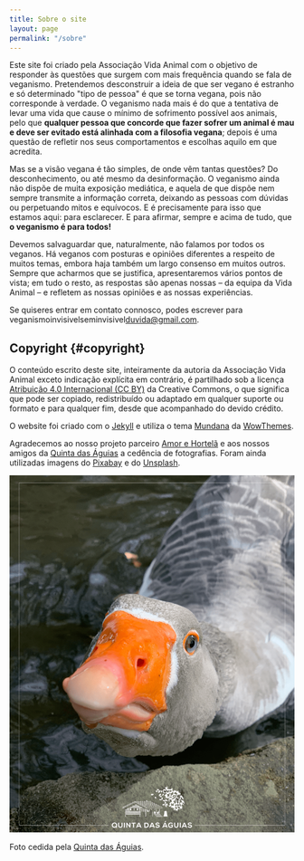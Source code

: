 ```yaml
---
title: Sobre o site
layout: page
permalink: "/sobre"
---
```

Este site foi criado pela Associação Vida Animal com o objetivo de responder às questões que surgem com mais frequência quando se fala de veganismo. Pretendemos desconstruir a ideia de que ser vegano é estranho e só determinado "tipo de pessoa" é que se torna vegana, pois não corresponde à verdade. O veganismo nada mais é do que a tentativa de levar uma vida que cause o mínimo de sofrimento possível aos animais, pelo que **qualquer pessoa que concorde que fazer sofrer um animal é mau e deve ser evitado está alinhada com a filosofia vegana**; depois é uma questão de refletir nos seus comportamentos e escolhas aquilo em que acredita.

Mas se a visão vegana é tão simples, de onde vêm tantas questões? Do desconhecimento, ou até mesmo da desinformação. O veganismo ainda não dispõe de muita exposição mediática, e aquela de que dispõe nem sempre transmite a informação correta, deixando as pessoas com dúvidas ou perpetuando mitos e equívocos. E é precisamente para isso que estamos aqui: para esclarecer. E para afirmar, sempre e acima de tudo, que **o veganismo é para todos!**

Devemos salvaguardar que, naturalmente, não falamos por todos os veganos. Há veganos com posturas e opiniões diferentes a respeito de muitos temas, embora haja também um largo consenso em muitos outros. Sempre que acharmos que se justifica, apresentaremos vários pontos de vista; em tudo o resto, as respostas são apenas nossas &#8211; da equipa da Vida Animal &#8211; e refletem as nossas opiniões e as nossas experiências.

Se quiseres entrar em contato connosco, podes escrever para veganismo<span class="display-none">invisivel</span>sem<span class="display-none">invisivel</span>duvida@gmail.com.

## Copyright {#copyright}

O conteúdo escrito deste site, inteiramente da autoria da Associação Vida Animal exceto indicação explícita em contrário, é partilhado sob a licença [Atribuição 4.0 Internacional (CC BY)](https://creativecommons.org/licenses/by/4.0/deed.pt) da Creative Commons, o que significa que pode ser copiado, redistribuído ou adaptado em qualquer suporte ou formato e para qualquer fim, desde que acompanhado do devido crédito.

O website foi criado com o [Jekyll](https://jekyllrb.com) e utiliza o tema [Mundana](https://www.wowthemes.net/mundana-jekyll-theme) da [WowThemes](https://www.wowthemes.net).

Agradecemos ao nosso projeto parceiro [Amor e Hortelã](https://www.amorehortela.pt) e aos nossos amigos da [Quinta das Águias](http://www.quintadasaguias.org) a cedência de fotografias. Foram ainda utilizadas imagens do [Pixabay](https://pixabay.com) e do [Unsplash](https://unsplash.com).

![[Foto de um ganso na Quinta das Águias]](/assets/images/quinta_aguias_ganso.png "Um ganso na Quinta das Águias")

<div class="img-caption">Foto cedida pela <a href="https://www.facebook.com/associacaoquintadasaguias/photos/2762611720497915/">Quinta das Águias</a>.</div>
